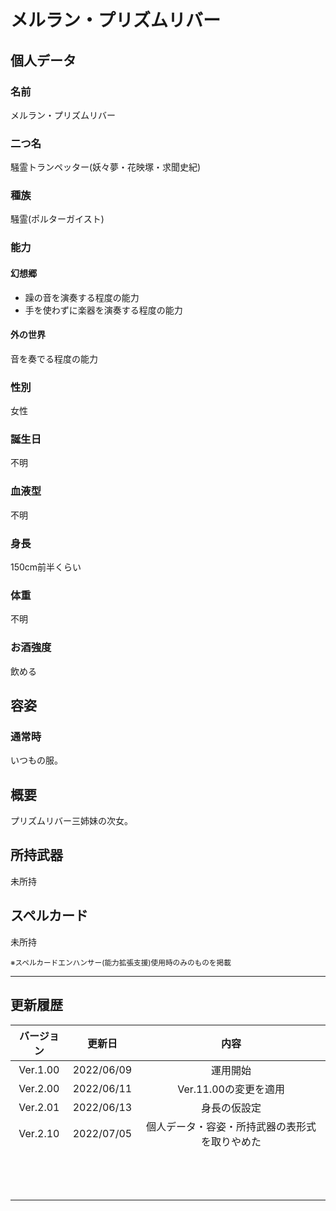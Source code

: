 # メルラン・プリズムリバー

## 個人データ
### 名前
メルラン・プリズムリバー

### 二つ名
騒霊トランペッター(妖々夢・花映塚・求聞史紀)

### 種族
騒霊(ポルターガイスト)

### 能力
#### 幻想郷
- 躁の音を演奏する程度の能力
- 手を使わずに楽器を演奏する程度の能力

#### 外の世界
音を奏でる程度の能力

### 性別
女性

### 誕生日
不明

### 血液型
不明

### 身長
150cm前半くらい

### 体重
不明

### お酒強度
飲める

## 容姿
### 通常時
いつもの服。

## 概要
プリズムリバー三姉妹の次女。

## 所持武器
未所持

## スペルカード
未所持

<sup>
※スペルカードエンハンサー(能力拡張支援)使用時のみのものを掲載
</sup>

***

## 更新履歴
 | バージョン | 更新日 | 内容 |
 | :---: | :---: | :---: |
 | Ver.1.00 | 2022/06/09 | 運用開始 |
 | Ver.2.00 | 2022/06/11 | Ver.11.00の変更を適用 |
 | Ver.2.01 | 2022/06/13 | 身長の仮設定 |
 | Ver.2.10 | 2022/07/05 | 個人データ・容姿・所持武器の表形式を取りやめた |
 | | | |
 | | | |
 | | | |
 | | | |
 | | | |
 | | | |
 | | | |
 | | | |
 | | | |
 | | | |
 | | | |
 | | | |
 | | | |


